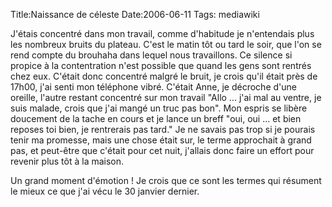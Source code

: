 Title:Naissance de céleste
Date:2006-06-11
Tags:  mediawiki

J'étais concentré dans mon travail, comme d'habitude je n'entendais plus
les nombreux bruits du plateau. C'est le matin tôt ou tard le soir, que
l'on se rend compte du brouhaha dans lequel nous travaillons. Ce silence
si propice à la contentration n'est possible que quand les gens sont
rentrés chez eux. C'était donc concentré malgré le bruit, je crois qu'il
était près de 17h00, j'ai senti mon téléphone vibré. C'était Anne, je
décroche d'une oreille, l'autre restant concentré sur mon travail "Allo
... j'ai mal au ventre, je suis malade, crois que j'ai mangé un truc pas
bon". Mon espris se libère doucement de la tache en cours et je lance un
breff "oui, oui ... et bien reposes toi bien, je rentrerais pas tard."
Je ne savais pas trop si je pourais tenir ma promesse, mais une chose
était sur, le terme approchait à grand pas, et peut-être que c'était
pour cet nuit, j'allais donc faire un effort pour revenir plus tôt à la
maison.

Un grand moment d'émotion ! Je crois que ce sont les termes qui résument
le mieux ce que j'ai vécu le 30 janvier dernier.

